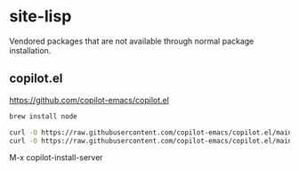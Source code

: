 # site-lisp

Vendored packages that are not available through normal package installation.

## copilot.el

<https://github.com/copilot-emacs/copilot.el>

```bash
brew install node

curl -O https://raw.githubusercontent.com/copilot-emacs/copilot.el/main/copilot-balancer.el
curl -O https://raw.githubusercontent.com/copilot-emacs/copilot.el/main/copilot.el
```

M-x copilot-install-server
